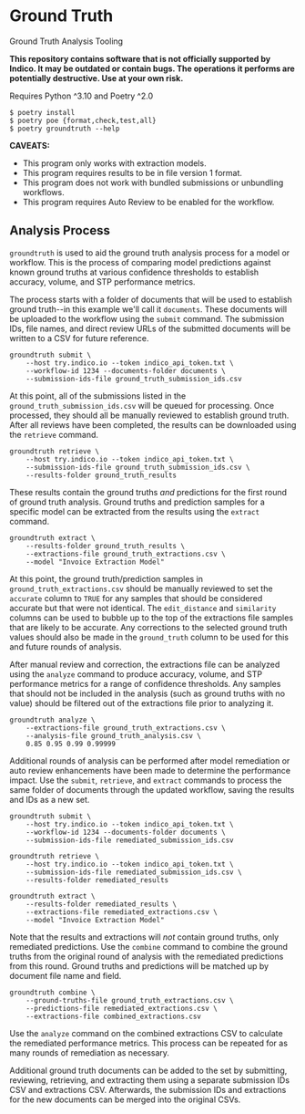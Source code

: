 # Ground Truth

Ground Truth Analysis Tooling

**This repository contains software that is not officially supported by Indico. It may
  be outdated or contain bugs. The operations it performs are potentially destructive.
  Use at your own risk.**

Requires Python ^3.10 and Poetry ^2.0

``` shell
$ poetry install
$ poetry poe {format,check,test,all}
$ poetry groundtruth --help
```

**CAVEATS:**
- This program only works with extraction models.
- This program requires results to be in file version 1 format.
- This program does not work with bundled submissions or unbundling workflows.
- This program requires Auto Review to be enabled for the workflow.

## Analysis Process

`groundtruth` is used to aid the ground truth analysis process for a model or workflow.
This is the process of comparing model predictions against known ground truths at
various confidence thresholds to establish accuracy, volume, and STP performance
metrics.

The process starts with a folder of documents that will be used to establish ground
truth--in this example we'll call it `documents`. These documents will be uploaded to
the workflow using the `submit` command. The submission IDs, file names, and direct
review URLs of the submitted documents will be written to a CSV for future reference.

~~~ shell
groundtruth submit \
    --host try.indico.io --token indico_api_token.txt \
    --workflow-id 1234 --documents-folder documents \
    --submission-ids-file ground_truth_submission_ids.csv
~~~

At this point, all of the submissions listed in the `ground_truth_submission_ids.csv`
will be queued for processing. Once processed, they should all be manually reviewed to
establish ground truth. After all reviews have been completed, the results can be
downloaded using the `retrieve` command.

~~~ shell
groundtruth retrieve \
    --host try.indico.io --token indico_api_token.txt \
    --submission-ids-file ground_truth_submission_ids.csv \
    --results-folder ground_truth_results
~~~

These results contain the ground truths *and* predictions for the first round of ground
truth analysis. Ground truths and prediction samples for a specific model can be
extracted from the results using the `extract` command.

~~~ shell
groundtruth extract \
    --results-folder ground_truth_results \
    --extractions-file ground_truth_extractions.csv \
    --model "Invoice Extraction Model"
~~~

At this point, the ground truth/prediction samples in `ground_truth_extractions.csv`
should be manually reviewed to set the `accurate` column to `TRUE` for any samples that
should be considered accurate but that were not identical. The `edit_distance` and
`similarity` columns can be used to bubble up to the top of the extractions file
samples that are likely to be accurate. Any corrections to the selected ground truth
values should also be made in the `ground_truth` column to be used for this and future
rounds of analysis.

After manual review and correction, the extractions file can be analyzed using the
`analyze` command to produce accuracy, volume, and STP performance metrics for a range
of confidence thresholds. Any samples that should not be included in the analysis
(such as ground truths with no value) should be filtered out of the extractions file
prior to analyzing it.

~~~ shell
groundtruth analyze \
    --extractions-file ground_truth_extractions.csv \
    --analysis-file ground_truth_analysis.csv \
    0.85 0.95 0.99 0.99999
~~~

Additional rounds of analysis can be performed after model remediation or auto review
enhancements have been made to determine the performance impact. Use the `submit`,
`retrieve`, and `extract` commands to process the same folder of documents through the
updated workflow, saving the results and IDs as a new set.

~~~ shell
groundtruth submit \
    --host try.indico.io --token indico_api_token.txt \
    --workflow-id 1234 --documents-folder documents \
    --submission-ids-file remediated_submission_ids.csv
~~~

~~~ shell
groundtruth retrieve \
    --host try.indico.io --token indico_api_token.txt \
    --submission-ids-file remediated_submission_ids.csv \
    --results-folder remediated_results
~~~

~~~ shell
groundtruth extract \
    --results-folder remediated_results \
    --extractions-file remediated_extractions.csv \
    --model "Invoice Extraction Model"
~~~

Note that the results and extractions will *not* contain ground truths, only remediated
predictions. Use the `combine` command to combine the ground truths from the original
round of analysis with the remediated predictions from this round. Ground truths and
predictions will be matched up by document file name and field.

~~~ shell
groundtruth combine \
    --ground-truths-file ground_truth_extractions.csv \
    --predictions-file remediated_extractions.csv \
    --extractions-file combined_extractions.csv
~~~

Use the `analyze` command on the combined extractions CSV to calculate the remediated
performance metrics. This process can be repeated for as many rounds of remediation as
necessary.

Additional ground truth documents can be added to the set by submitting, reviewing,
retrieving, and extracting them using a separate submission IDs CSV and extractions
CSV. Afterwards, the submission IDs and extractions for the new documents can be merged
into the original CSVs.
